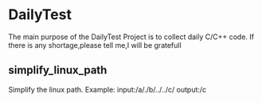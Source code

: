 # DailyTest 
The main purpose of the DailyTest Project is to collect daily C/C++ code.
If there is any shortage,please tell me,I will be gratefull

## simplify_linux_path
Simplify the linux path.
Example:
    input:/a/./b/../../c/
    output:/c 
